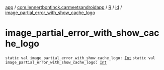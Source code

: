 [app](../../../index.md) / [com.lennertbontinck.carmeetsandroidapp](../../index.md) / [R](../index.md) / [id](index.md) / [image_partial_error_with_show_cache_logo](./image_partial_error_with_show_cache_logo.md)

# image_partial_error_with_show_cache_logo

`static val image_partial_error_with_show_cache_logo: `[`Int`](https://kotlinlang.org/api/latest/jvm/stdlib/kotlin/-int/index.html)
`static val image_partial_error_with_show_cache_logo: `[`Int`](https://kotlinlang.org/api/latest/jvm/stdlib/kotlin/-int/index.html)